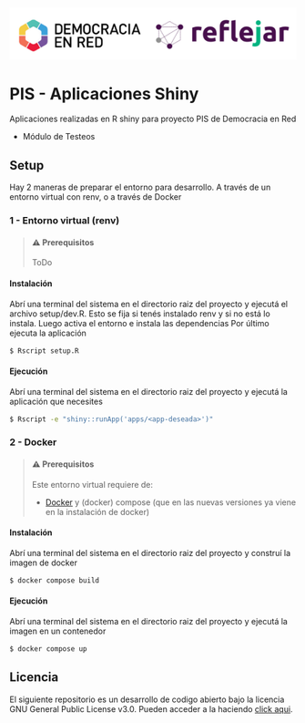 ![Header](apps/www/img/ryder_isologotipos.png)

# PIS - Aplicaciones Shiny

Aplicaciones realizadas en R shiny para proyecto PIS de Democracia en Red

- Módulo de Testeos

## Setup

Hay 2 maneras de preparar el entorno para desarrollo. A través de un entorno virtual con renv, o a través de Docker

### 1 - Entorno virtual (renv)

> #### ⚠️ Prerequisitos
> 
> ToDo
>

#### Instalación

Abrí una terminal del sistema en el directorio raiz del proyecto y ejecutá el archivo setup/dev.R.
Esto se fija si tenés instalado renv y si no está lo instala. Luego activa el entorno e instala las dependencias
Por último ejecuta la aplicación

```bash
$ Rscript setup.R
```

#### Ejecución

Abrí una terminal del sistema en el directorio raiz del proyecto y ejecutá la aplicación que necesites


```bash
$ Rscript -e "shiny::runApp('apps/<app-deseada>')"
```

### 2 - Docker

> #### ⚠️ Prerequisitos
> 
> Este entorno virtual requiere de:
> - [Docker](https://docs.docker.com/engine/install/_) y (docker) compose (que en las nuevas versiones ya viene en la instalación de docker)

#### Instalación

Abrí una terminal del sistema en el directorio raiz del proyecto y construí la imagen de docker

```bash
$ docker compose build
```

#### Ejecución

Abrí una terminal del sistema en el directorio raiz del proyecto y ejecutá la imagen en un contenedor

```bash
$ docker compose up
```


## Licencia

El siguiente repositorio es un desarrollo de codigo abierto bajo la licencia GNU General Public License v3.0. Pueden acceder a la haciendo [click aqui](./LICENSE).

